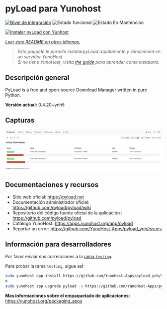 <!--
Este archivo README esta generado automaticamente<https://github.com/YunoHost/apps/tree/master/tools/readme_generator>
No se debe editar a mano.
-->

# pyLoad para Yunohost

[![Nivel de integración](https://apps.yunohost.org/badge/integration/pyload)](https://ci-apps.yunohost.org/ci/apps/pyload/)
![Estado funcional](https://apps.yunohost.org/badge/state/pyload)
![Estado En Mantención](https://apps.yunohost.org/badge/maintained/pyload)

[![Instalar pyLoad con Yunhost](https://install-app.yunohost.org/install-with-yunohost.svg)](https://install-app.yunohost.org/?app=pyload)

*[Leer este README en otros idiomas.](./ALL_README.md)*

> *Este paquete le permite instalarpyLoad rapidamente y simplement en un servidor YunoHost.*  
> *Si no tiene YunoHost, visita [the guide](https://yunohost.org/install) para aprender como instalarla.*

## Descripción general

PyLoad is a free and open-source Download Manager written in pure Python.


**Versión actual:** 0.4.20~ynh5

## Capturas

![Captura de pyLoad](./doc/screenshots/sample.png)

## Documentaciones y recursos

- Sitio web oficial: <https://pyload.net>
- Documentación administrador oficial: <https://github.com/pyload/pyload/wiki>
- Repositorio del código fuente oficial de la aplicación : <https://github.com/pyload/pyload>
- Catálogo YunoHost: <https://apps.yunohost.org/app/pyload>
- Reportar un error: <https://github.com/YunoHost-Apps/pyload_ynh/issues>

## Información para desarrolladores

Por favor enviar sus correcciones a la [rama `testing`](https://github.com/YunoHost-Apps/pyload_ynh/tree/testing).

Para probar la rama `testing`, sigue asÍ:

```bash
sudo yunohost app install https://github.com/YunoHost-Apps/pyload_ynh/tree/testing --debug
o
sudo yunohost app upgrade pyload -u https://github.com/YunoHost-Apps/pyload_ynh/tree/testing --debug
```

**Mas informaciones sobre el empaquetado de aplicaciones:** <https://yunohost.org/packaging_apps>
